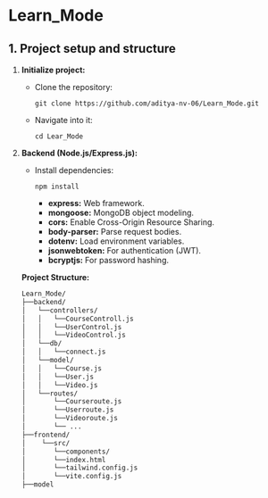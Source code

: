 # Learn_Mode

## 1. Project setup and structure

1. **Initialize project:**
   - Clone the repository:
     ```
     git clone https://github.com/aditya-nv-06/Learn_Mode.git
     ```
   - Navigate into it:
     ```
     cd Lear_Mode
     ```
2. **Backend (Node.js/Express.js):**
   - Install dependencies:
     ```
     npm install
     ```
     - **express:** Web framework.
     - **mongoose:** MongoDB object modeling.
     - **cors:** Enable Cross-Origin Resource Sharing.
     - **body-parser:** Parse request bodies.
     - **dotenv:** Load environment variables.
     - **jsonwebtoken:** For authentication (JWT).
     - **bcryptjs:** For password hashing.
       
   **Project Structure:**
     ``` bash
     Learn_Mode/
     ├──backend/
     │   └──controllers/
     │   │   └──CourseControll.js
     │   │   └──UserControl.js
     │   │   └──VideoControl.js
     │   └──db/
     │   │   └──connect.js
     │   └──model/
     │   │   └──Course.js
     │   │   └──User.js
     │   │   └──Video.js
     │   └──routes/
     │       └──Courseroute.js
     │       └──Userroute.js
     │       └──Videoroute.js
     │       └── ...
     ├──frontend/
     │    └──src/
     │       └──components/
     │       └──index.html
     │       └──tailwind.config.js
     │       └──vite.config.js
     ├──model
     ```
     
  
